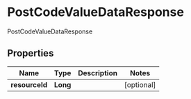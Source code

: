 

# PostCodeValueDataResponse

PostCodeValueDataResponse
## Properties

Name | Type | Description | Notes
------------ | ------------- | ------------- | -------------
**resourceId** | **Long** |  |  [optional]



